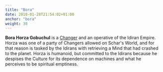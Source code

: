 ```yaml
---
title: "Bora"
date: 2018-01-28T21:54:02+01:00
anchor: "bora"
weight: 30
---
```


**Bora Horza Gobuchul** is a [Changer](https://en.wikipedia.org/wiki/List_of_civilisations_in_the_Culture_series) and an operative of the Idiran Empire. Horza was one of a party of Changers allowed on Schar's World, and for that reason is tasked by the Idirans with retrieving a Mind that had crashed to the planet. Horza is humanoid, but committed to the Idirans because he despises the Culture for its dependence on machines and what he perceives to be spiritual emptiness.
